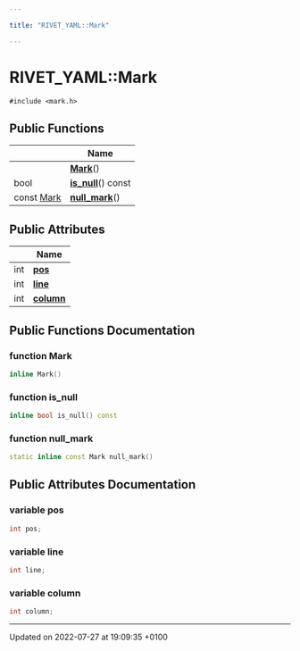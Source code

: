 ```yaml
---

title: "RIVET_YAML::Mark"

---
```


# RIVET_YAML::Mark






`#include <mark.h>`

## Public Functions

|                | Name           |
| -------------- | -------------- |
| | **[Mark](http://example.org/classes/structrivet__yaml_1_1mark/#function-mark)**() |
| bool | **[is_null](http://example.org/classes/structrivet__yaml_1_1mark/#function-is-null)**() const |
| const <a href="http://example.org/classes/structrivet__yaml_1_1mark/">Mark</a> | **[null_mark](http://example.org/classes/structrivet__yaml_1_1mark/#function-null-mark)**() |

## Public Attributes

|                | Name           |
| -------------- | -------------- |
| int | **[pos](http://example.org/classes/structrivet__yaml_1_1mark/#variable-pos)**  |
| int | **[line](http://example.org/classes/structrivet__yaml_1_1mark/#variable-line)**  |
| int | **[column](http://example.org/classes/structrivet__yaml_1_1mark/#variable-column)**  |

## Public Functions Documentation

### function Mark

```cpp
inline Mark()
```


### function is_null

```cpp
inline bool is_null() const
```


### function null_mark

```cpp
static inline const Mark null_mark()
```


## Public Attributes Documentation

### variable pos

```cpp
int pos;
```


### variable line

```cpp
int line;
```


### variable column

```cpp
int column;
```


-------------------------------

Updated on 2022-07-27 at 19:09:35 +0100